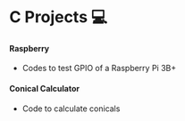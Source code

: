 # C Projects 💻

#### Raspberry 
- Codes to test GPIO of a Raspberry Pi 3B+

#### Conical Calculator
- Code to calculate conicals 
